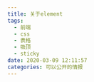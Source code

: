 ```yaml
---
title: 关于element
tags:
  - 前端
  - css
  - 表格
  - 吸顶
  - sticky
date: 2020-03-09 12:11:57
categories: 可以公开的情报
---
```


